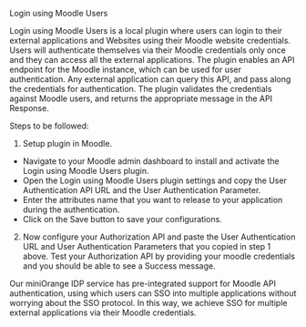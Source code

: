 Login using Moodle Users

Login using Moodle Users is a local plugin where users can login to their external applications and
Websites using their Moodle website credentials. Users will authenticate themselves via their Moodle credentials 
only once and they can access all the external applications. 
The plugin enables an API endpoint for the Moodle instance, which can be used for user authentication.
Any external application can query this API, and pass along the credentials for authentication. The plugin
validates the credentials against Moodle users, and returns the appropriate message in the API Response.

Steps to be followed:

1. Setup plugin in Moodle.

- Navigate to your Moodle admin dashboard to install and activate the Login using Moodle Users plugin.
- Open the Login using Moodle Users plugin settings and copy the User Authentication API URL and the User 
  Authentication Parameter.
- Enter the attributes name that you want to release to your application during the authentication.
- Click on the Save button to save your configurations.

2. Now configure your Authorization API and paste the User Authentication URL and User Authentication Parameters 
   that you copied in step 1 above. Test your Authorization API by providing your moodle credentials and you should
   be able to see a Success message.

Our miniOrange IDP service has pre-integrated support for Moodle API authentication, using which users can SSO into 
multiple applications without worrying about the SSO protocol. In this way, we achieve SSO for multiple external 
applications via their Moodle credentials.
